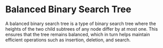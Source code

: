 # Balanced Binary Search Tree
A balanced binary search tree is a type of binary search tree where the heights of the two child subtrees of any node differ by at most one. This ensures that the tree remains balanced, which in turn helps maintain efficient operations such as insertion, deletion, and search.
